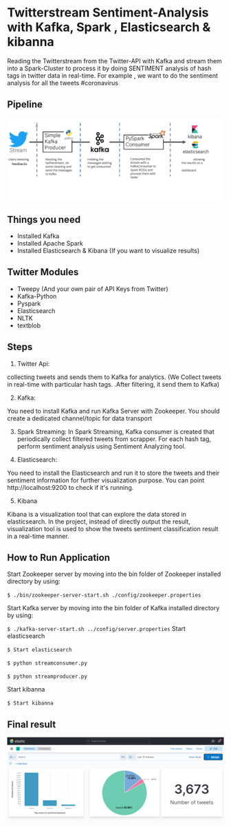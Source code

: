 # Twitterstream Sentiment-Analysis with Kafka, Spark , Elasticsearch & kibanna
Reading the Twitterstream from the Twitter-API with Kafka and stream them into a Spark-Cluster to process it by doing SENTIMENT analysis of hash tags in twitter data in real-time. For example , we want to do the sentiment analysis for all the tweets  #coronavirus

## Pipeline
![github-logo](https://github.com/nesrine378/sentiment-analysis-twitter/blob/main/pipeline.PNG )

## Things you need
- Installed  Kafka
- Installed Apache Spark
- Installed Elasticsearch & Kibana (If you want to visualize results)

## Twitter Modules

- Tweepy (And your own pair of API Keys from Twitter)
- Kafka-Python
- Pyspark
- Elasticsearch
- NLTK
- textblob
## Steps

1. Twitter Api: 

 collecting tweets and sends them to Kafka for analytics. 
(We Collect tweets in real-time with particular hash tags. .After filtering, it send them to Kafka)

2. Kafka:
 
You need to install Kafka and run Kafka Server with Zookeeper. You should create a dedicated channel/topic for data transport

3. Spark Streaming: 
In Spark Streaming, Kafka consumer is created that periodically collect filtered tweets from scrapper. For each hash tag, perform sentiment analysis using Sentiment Analyzing tool.

4. Elasticsearch:

You need to install the Elasticsearch and run it to store the tweets and their sentiment information for further visualization purpose.
You can point http://localhost:9200 to check if it's running.

5. Kibana

Kibana is a visualization tool that can explore the data stored in elasticsearch. In the project, instead of directly output the result, visualization tool is used to show the tweets sentiment classification result in a real-time manner. 


## How to Run Application
Start Zookeeper server by moving into the bin folder of Zookeeper installed directory by using:

`$ ./bin/zookeeper-server-start.sh ./config/zookeeper.properties`

Start Kafka server by moving into the bin folder of Kafka installed directory by using:

`$ ./kafka-server-start.sh ../config/server.properties`
Start elasticsearch

`$ Start elasticsearch`

`$ python streamconsumer.py`

`$ python streamproducer.py `

Start kibanna 

`$ Start kibanna` 

## Final result

![github-logo](https://github.com/nesrine378/sentiment-analysis-twitter/blob/main/dashboard.png )






